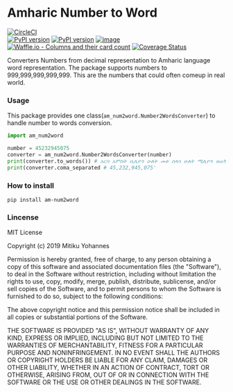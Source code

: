 # Amharic Number to Word

[![CircleCI](https://circleci.com/gh/mitiku1/AmharicNumber2Word.svg?style=svg)](https://circleci.com/gh/mitiku1/AmharicNumber2Word)  
[![PyPI version](https://badge.fury.io/py/am-num2word.svg)](https://badge.fury.io/py/am-num2word)
[![PyPI version](https://img.shields.io/pypi/dm/am-num2word.svg)](https://img.shields.io/pypi/dm/am-num2word.svg)
[![image](https://secure.travis-ci.org/mitiku1/AmharicNumber2Word.png)](http://travis-ci.org/mitiku1/AmharicNumber2Word)
[![Waffle.io - Columns and their card count](https://badge.waffle.io/mitiku1/AmharicNumber2Word.svg?columns=all)](https://waffle.io/mitiku1/AmharicNumber2Word)
[![Coverage Status](https://coveralls.io/repos/github/mitiku1/AmharicNumber2Word/badge.svg?branch=master)](https://coveralls.io/github/mitiku1/AmharicNumber2Word?branch=master)

<p>
Converters Numbers from decimal representation to Amharic language word representation. The package supports numbers to 999,999,999,999,999. This are the numbers that could often comeup in real world. 
</p>

### Usage
This package provides one class(`am_num2word.Number2WordsConverter`) to handle number to words conversion.
```python
import am_num2word

number = 45232945075
converter = am_num2word.Number2WordsConverter(number)
print(converter.to_words()) # አርባ አምስት ቢሊዮን ሁለት መቶ ሰላሳ ሁለት ሚሊዮን ዘጠኝ መቶ አርባ አምስት ሺህ ሰባ አምስት
print(converter.coma_separated # 45,232,945,075'
```

### How to install
```console
pip install am-num2word
```

### Lincense

MIT License

Copyright (c) 2019 Mitiku Yohannes

Permission is hereby granted, free of charge, to any person obtaining a copy
of this software and associated documentation files (the "Software"), to deal
in the Software without restriction, including without limitation the rights
to use, copy, modify, merge, publish, distribute, sublicense, and/or sell
copies of the Software, and to permit persons to whom the Software is
furnished to do so, subject to the following conditions:

The above copyright notice and this permission notice shall be included in all
copies or substantial portions of the Software.

THE SOFTWARE IS PROVIDED "AS IS", WITHOUT WARRANTY OF ANY KIND, EXPRESS OR
IMPLIED, INCLUDING BUT NOT LIMITED TO THE WARRANTIES OF MERCHANTABILITY,
FITNESS FOR A PARTICULAR PURPOSE AND NONINFRINGEMENT. IN NO EVENT SHALL THE
AUTHORS OR COPYRIGHT HOLDERS BE LIABLE FOR ANY CLAIM, DAMAGES OR OTHER
LIABILITY, WHETHER IN AN ACTION OF CONTRACT, TORT OR OTHERWISE, ARISING FROM,
OUT OF OR IN CONNECTION WITH THE SOFTWARE OR THE USE OR OTHER DEALINGS IN THE
SOFTWARE.
